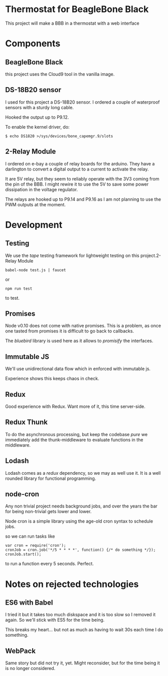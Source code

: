 # Thermostat for BeagleBone Black

This project will make a BBB in a thermostat with a web interface

# Components

## BeagleBone Black

this project uses the Cloud9 tool in the vanilla image.

## DS-18B20 sensor

I used for this project a DS-18B20 sensor. I ordered a couple of waterproof 
sensors with a sturdy long cable.

Hooked the output up to P9.12.

To enable the kernel driver, do:

    $ echo DS1820 >/sys/devices/bone_capemgr.9/slots
    

## 2-Relay Module

I ordered on e-bay a couple of relay boards for the arduino. They have a 
darlington to convert a digital output to a current to activate the relay.

It are 5V relay, but they seem to reliably operate with the 3V3 coming from the
pin of the BBB. I might rewire it to use the 5V to save some power dissipation 
in the voltage regulator.

The relays are hooked up to P9.14 and P9.16 as I am not planning to use the PWM 
outputs at the moment.

# Development

## Testing 

We use the *tape* testing framework for lightweight testing on this project.2-Relay Module

    babel-node test.js | faucet
    
or 

    npm run test
    
to test.

## Promises 

Node v0.10 does not come with native promises. This is a problem, as once one 
tasted from promises it is difficult to go back to callbacks.

The *bluebird* library is used here as it allows to *promisify* the interfaces.

## Immutable JS

We'll use unidirectional data flow which in enforced with immutable js.

Experience shows this keeps chaos in check.

## Redux

Good experience with Redux. Want more of it, this time server-side.

## Redux Thunk

To do the asynchronous processing, but keep the codebase *pure* we immediately
add  the thunk-middleware to evaluate functions in the middleware.

## Lodash

Lodash comes as a *redux* dependency, so we may as well use it. It is a well
rounded library for functional programming.

## node-cron

Any non trivial project needs background jobs, and over the years the bar for 
being non-trivial gets lower and lower.

Node cron is a simple library using the age-old cron syntax to schedule jobs.

so we can run tasks like 

    var cron = require('cron');
    cronJob = cron.job('*/5 * * * *', function() {/* do something */});
    cronJob.start();
    
to run a function every 5 seconds. Perfect.

# Notes on rejected technologies

## ES6 with Babel

I tried it but it takes too much diskspace and it is too slow so I removed it 
again. So we'll stick with ES5 for the time being.

This breaks my heart... but not as much as having to wait 30s each time I do 
something.

## WebPack

Same story but did not try it, yet. Might reconsider, but for the time being it
is no longer considered.

